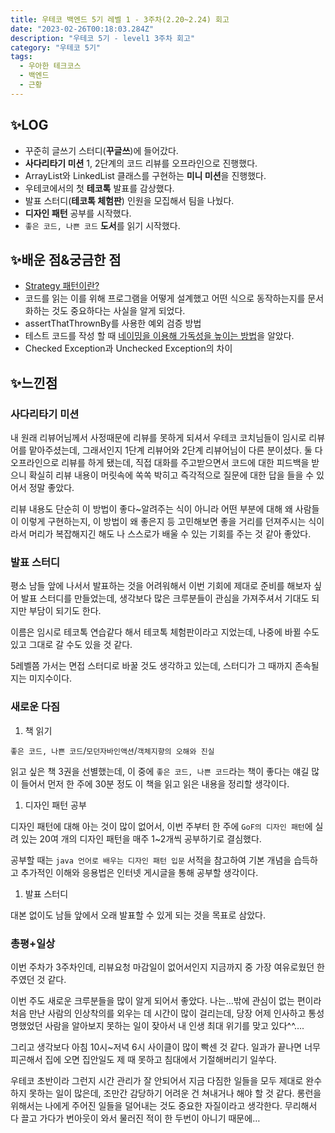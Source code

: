```yaml
---
title: 우테코 백엔드 5기 레벨 1 - 3주차(2.20~2.24) 회고
date: "2023-02-26T00:18:03.284Z"
description: "우테코 5기 - level1 3주차 회고"
category: "우테코 5기"
tags:
  - 우아한 테크코스
  - 백엔드
  - 근황
---
```


## ✨LOG

- 꾸준히 글쓰기 스터디(**꾸글쓰**)에 들어갔다.
- **사다리타기 미션** 1, 2단계의 코드 리뷰를 오프라인으로 진행했다.
- ArrayList와 LinkedList 클래스를 구현하는 **미니 미션**을 진행했다.
- 우테코에서의 첫 **테코톡** 발표를 감상했다.
- 발표 스터디(**테코톡 체험판**) 인원을 모집해서 팀을 나눴다.
- **디자인 패턴** 공부를 시작했다.
- `좋은 코드, 나쁜 코드` **도서**를 읽기 시작했다.

## ✨배운 점&궁금한 점

- [Strategy 패턴이란?](<https://amaran-th.github.io/%EC%9A%B0%ED%85%8C%EC%BD%94%205%EA%B8%B0/Strategy%20Pattern(%EC%A0%84%EB%9E%B5%20%ED%8C%A8%ED%84%B4)/>)
- 코드를 읽는 이를 위해 프로그램을 어떻게 설계했고 어떤 식으로 동작하는지를 문서화하는 것도 중요하다는 사실을 알게 되었다.
- assertThatThrownBy를 사용한 예외 검증 방법
- 테스트 코드를 작성 할 때 [네이밍을 이용해 가독성을 높이는 방법](https://amaran-th.github.io/%EC%9A%B0%ED%85%8C%EC%BD%94%205%EA%B8%B0/%ED%85%8C%EC%8A%A4%ED%8A%B8%20%EC%BD%94%EB%93%9C%EC%9D%98%20%EA%B0%80%EB%8F%85%EC%84%B1%EC%9D%84%20%EB%86%92%EC%9D%B4%EA%B8%B0%20%EC%9C%84%ED%95%9C%20%ED%8C%81/)을 알았다.
- Checked Exception과 Unchecked Exception의 차이

## ✨느낀점

### 사다리타기 미션

내 원래 리뷰어님께서 사정때문에 리뷰를 못하게 되셔서 우테코 코치님들이 임시로 리뷰어를 맡아주셨는데, 그래서인지 1단계 리뷰어와 2단계 리뷰어님이 다른 분이셨다. 둘 다 오프라인으로 리뷰를 하게 됐는데, 직접 대화를 주고받으면서 코드에 대한 피드백을 받으니 확실히 리뷰 내용이 머릿속에 쏙쏙 박히고 즉각적으로 질문에 대한 답을 들을 수 있어서 정말 좋았다.

리뷰 내용도 단순히 이 방법이 좋다~알려주는 식이 아니라 어떤 부분에 대해 왜 사람들이 이렇게 구현하는지, 이 방법이 왜 좋은지 등 고민해보면 좋을 거리를 던져주시는 식이라서 머리가 복잡해지긴 해도 나 스스로가 배울 수 있는 기회를 주는 것 같아 좋았다.

### 발표 스터디

평소 남들 앞에 나서서 발표하는 것을 어려워해서 이번 기회에 제대로 준비를 해보자 싶어 발표 스터디를 만들었는데, 생각보다 많은 크루분들이 관심을 가져주셔서 기대도 되지만 부담이 되기도 한다.

이름은 임시로 테코톡 연습같다 해서 테코톡 체험판이라고 지었는데, 나중에 바뀔 수도 있고 그대로 갈 수도 있을 것 같다.

5레벨쯤 가서는 면접 스터디로 바꿀 것도 생각하고 있는데, 스터디가 그 때까지 존속될 지는 미지수이다.

### 새로운 다짐

1. 책 읽기

`좋은 코드, 나쁜 코드`/`모던자바인액션`/`객체지향의 오해와 진실`

읽고 싶은 책 3권을 선별했는데, 이 중에 `좋은 코드, 나쁜 코드`라는 책이 좋다는 얘길 많이 들어서 먼저 한 주에 30분 정도 이 책을 읽고 읽은 내용을 정리할 생각이다.

1. 디자인 패턴 공부

디자인 패턴에 대해 아는 것이 많이 없어서, 이번 주부터 한 주에 `GoF의 디자인 패턴`에 실려 있는 20여 개의 디자인 패턴을 매주 1~2개씩 공부하기로 결심했다.

공부할 때는 `java 언어로 배우는 디자인 패턴 입문` 서적을 참고하여 기본 개념을 습득하고 추가적인 이해와 응용법은 인터넷 게시글을 통해 공부할 생각이다.

1. 발표 스터디

대본 없이도 남들 앞에서 오래 발표할 수 있게 되는 것을 목표로 삼았다.

### 총평+일상

이번 주차가 3주차인데, 리뷰요청 마감일이 없어서인지 지금까지 중 가장 여유로웠던 한 주였던 것 같다.

이번 주도 새로운 크루분들을 많이 알게 되어서 좋았다. 나는…밖에 관심이 없는 편이라 처음 만난 사람의 인상착의를 외우는 데 시간이 많이 걸리는데, 당장 어제 인사하고 통성명했었던 사람을 알아보지 못하는 일이 잦아서 내 인생 최대 위기를 맞고 있다^^….

그리고 생각보다 아침 10시~저녁 6시 사이클이 많이 빡센 것 같다. 일과가 끝나면 너무 피곤해서 집에 오면 집안일도 제 때 못하고 침대에서 기절해버리기 일쑤다.

우테코 초반이라 그런지 시간 관리가 잘 안되어서 지금 다짐한 일들을 모두 제대로 완수하지 못하는 일이 많은데, 조만간 감당하기 어려운 건 쳐내거나 해야 할 것 같다. 롱런을 위해서는 나에게 주어진 일들을 덜어내는 것도 중요한 자질이라고 생각한다. 무리해서 다 끌고 가다가 번아웃이 와서 물러진 적이 한 두번이 아니기 때문에…
